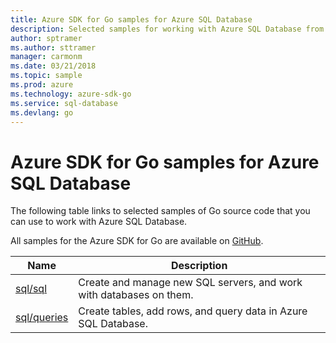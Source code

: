 ```yaml
---
title: Azure SDK for Go samples for Azure SQL Database 
description: Selected samples for working with Azure SQL Database from the Azure SDK for Go.
author: sptramer
ms.author: sttramer
manager: carmonm
ms.date: 03/21/2018
ms.topic: sample
ms.prod: azure
ms.technology: azure-sdk-go
ms.service: sql-database
ms.devlang: go
---
```


# Azure SDK for Go samples for Azure SQL Database

The following table links to selected samples of Go source code that you can use to work with Azure SQL Database.

All samples for the Azure SDK for Go are available on [GitHub](https://github.com/Azure-Samples/azure-sdk-for-go-samples).

| Name | Description |
|------|-------------|
| [sql/sql](https://github.com/Azure-Samples/azure-sdk-for-go-samples/blob/master/sql/sql.go) | Create and manage new SQL servers, and work with databases on them. |
| [sql/queries](https://github.com/Azure-Samples/azure-sdk-for-go-samples/blob/master/sql/queries.go) | Create tables, add rows, and query data in Azure SQL Database. |
